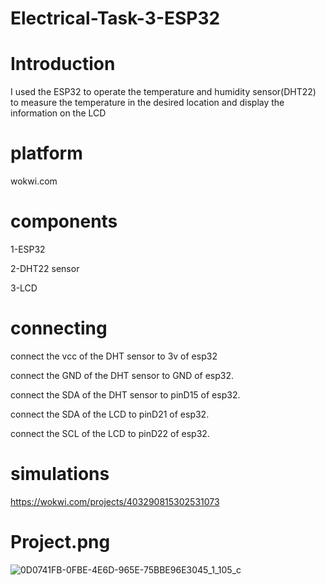 # Electrical-Task-3-ESP32
# Introduction 
I used the ESP32 to operate the temperature and humidity sensor(DHT22) to measure the temperature in the desired location and display the information on the LCD

# platform
wokwi.com

# components
1-ESP32

2-DHT22 sensor

3-LCD

# connecting
connect the vcc of the DHT sensor to 3v of esp32

connect the GND of the DHT sensor to GND of esp32.

connect the SDA of the DHT sensor to pinD15 of esp32.

connect the SDA of the LCD to pinD21 of esp32.

connect the SCL of the LCD to pinD22 of esp32.

# simulations 
https://wokwi.com/projects/403290815302531073

# Project.png
![0D0741FB-0FBE-4E6D-965E-75BBE96E3045_1_105_c](https://github.com/user-attachments/assets/c9ed410a-6727-49c8-a5c5-92688adca939)


